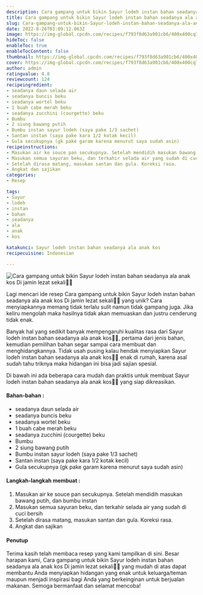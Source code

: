 ```yaml
---
description: Cara gampang untuk bikin Sayur lodeh instan bahan seadanya ala anak kos Di jamin lezat sekali"
title: Cara gampang untuk bikin Sayur lodeh instan bahan seadanya ala anak kos Di jamin lezat sekali
slug: Cara-gampang-untuk-bikin-Sayur-lodeh-instan-bahan-seadanya-ala-anak-kos-Di-jamin-lezat-sekali
date: 2022-8-26T03:09:12.063Z
image: https://img-global.cpcdn.com/recipes/f793f8d63a901cb6/400x400cq70/photo.jpg
hideToc: false
enableToc: true
enableTocContent: false
thumbnail: https://img-global.cpcdn.com/recipes/f793f8d63a901cb6/400x400cq70/photo.jpg
cover: https://img-global.cpcdn.com/recipes/f793f8d63a901cb6/400x400cq70/photo.jpg
author: admin
ratingvalue: 4.8
reviewcount: 124
recipeingredient:
- seadanya daun selada air
- seadanya buncis beku
- seadanya wortel beku
- 1 buah cabe merah beku
- seadanya zucchini (courgette) beku
- Bumbu
- 2 siung bawang putih
- Bumbu instan sayur lodeh (saya pake 1/3 sachet)
- Santan instan (saya pake kara 1/2 kotak kecil)
- Gula secukupnya (gk pake garam karena menurut saya sudah asin)
recipeinstructions:
- Masukan air ke souce pan secukupnya. Setelah mendidih masukan bawang putih, dan bumbu instan
- Masukan semua sayuran beku, dan terkahir selada air yang sudah di cuci bersih
- Setelah dirasa matang, masukan santan dan gula. Koreksi rasa.
- Angkat dan sajikan
categories:
- Resep

tags:
- Sayur
- lodeh
- instan
- bahan
- seadanya
- ala
- anak
- kos

katakunci: Sayur lodeh instan bahan seadanya ala anak kos
recipecuisine: Indonesian

---
```


![Cara gampang untuk bikin Sayur lodeh instan bahan seadanya ala anak kos Di jamin lezat sekali👩‍🍳](https://img-global.cpcdn.com/recipes/f793f8d63a901cb6/400x400cq70/photo.jpg)

Lagi mencari ide resep Cara gampang untuk bikin Sayur lodeh instan bahan seadanya ala anak kos Di jamin lezat sekali👩‍🍳 yang unik? Cara menyiapkannya memang tidak terlalu sulit namun tidak gampang juga. Jika keliru mengolah maka hasilnya tidak akan memuaskan dan justru cenderung tidak enak.

Banyak hal yang sedikit banyak mempengaruhi kualitas rasa dari Sayur lodeh instan bahan seadanya ala anak kos👩‍🍳, pertama dari jenis bahan, kemudian pemilihan bahan segar sampai cara membuat dan menghidangkannya. Tidak usah pusing kalau hendak menyiapkan Sayur lodeh instan bahan seadanya ala anak kos👩‍🍳 enak di rumah, karena asal sudah tahu triknya maka hidangan ini bisa jadi sajian spesial.

Di bawah ini ada beberapa cara mudah dan praktis untuk membuat Sayur lodeh instan bahan seadanya ala anak kos👩‍🍳 yang siap dikreasikan.

<!--inarticleads1-->

#### Bahan-bahan :

- seadanya daun selada air
- seadanya buncis beku
- seadanya wortel beku
- 1 buah cabe merah beku
- seadanya zucchini (courgette) beku
- Bumbu
- 2 siung bawang putih
- Bumbu instan sayur lodeh (saya pake 1/3 sachet)
- Santan instan (saya pake kara 1/2 kotak kecil)
- Gula secukupnya (gk pake garam karena menurut saya sudah asin)

<!--inarticleads2-->

#### Langkah-langkah membuat :

1. Masukan air ke souce pan secukupnya. Setelah mendidih masukan bawang putih, dan bumbu instan
1. Masukan semua sayuran beku, dan terkahir selada air yang sudah di cuci bersih
1. Setelah dirasa matang, masukan santan dan gula. Koreksi rasa.
1. Angkat dan sajikan

#### Penutup

Terima kasih telah membaca resep yang kami tampilkan di sini. Besar harapan kami, Cara gampang untuk bikin Sayur lodeh instan bahan seadanya ala anak kos Di jamin lezat sekali👩‍🍳 yang mudah di atas dapat membantu Anda menyiapkan hidangan yang enak untuk keluarga/teman maupun menjadi inspirasi bagi Anda yang berkeinginan untuk berjualan makanan. Semoga bermanfaat dan selamat mencoba!